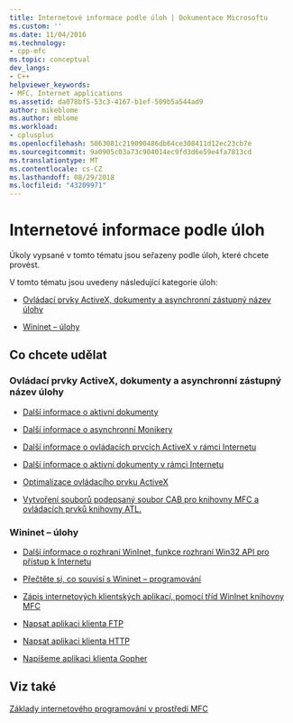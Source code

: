 ```yaml
---
title: Internetové informace podle úloh | Dokumentace Microsoftu
ms.custom: ''
ms.date: 11/04/2016
ms.technology:
- cpp-mfc
ms.topic: conceptual
dev_langs:
- C++
helpviewer_keywords:
- MFC, Internet applications
ms.assetid: da078bf5-53c3-4167-b1ef-509b5a544ad9
author: mikeblome
ms.author: mblome
ms.workload:
- cplusplus
ms.openlocfilehash: 5063081c219090486db64ce308411d12ec23cb7e
ms.sourcegitcommit: 9a0905c03a73c904014ec9fd3d6e59e4fa7813cd
ms.translationtype: MT
ms.contentlocale: cs-CZ
ms.lasthandoff: 08/29/2018
ms.locfileid: "43209971"
---
```

# <a name="internet-information-by-task"></a>Internetové informace podle úloh
Úkoly vypsané v tomto tématu jsou seřazeny podle úloh, které chcete provést.  
  
 V tomto tématu jsou uvedeny následující kategorie úloh:  
  
-   [Ovládací prvky ActiveX, dokumenty a asynchronní zástupný název úlohy](#_core_activex_controls.2c_.documents_and_asynchronous_moniker_tasks)  
  
-   [Wininet – úlohy](#_core_wininet_tasks)  
  
## <a name="what-do-you-want-to-do"></a>Co chcete udělat  
  
###  <a name="_core_activex_controls.2c_.documents_and_asynchronous_moniker_tasks"></a> Ovládací prvky ActiveX, dokumenty a asynchronní zástupný název úlohy  
  
-   [Další informace o aktivní dokumenty](../mfc/active-documents-on-the-internet.md)  
  
-   [Další informace o asynchronní Monikery](../mfc/asynchronous-monikers-on-the-internet.md)  
  
-   [Další informace o ovládacích prvcích ActiveX v rámci Internetu](../mfc/activex-controls-on-the-internet.md)  
  
-   [Další informace o aktivní dokumenty v rámci Internetu](../mfc/active-documents-on-the-internet.md)  
  
-   [Optimalizace ovládacího prvku ActiveX](../mfc/mfc-activex-controls-optimization.md)  
  
-   [Vytvoření souborů podepsaný soubor CAB pro knihovny MFC a ovládacích prvků knihovny ATL.](https://msdn.microsoft.com/14e50724-2505-4258-ae6b-326b706de409)  
  
###  <a name="_core_wininet_tasks"></a> Wininet – úlohy  
  
-   [Další informace o rozhraní WinInet, funkce rozhraní Win32 API pro přístup k Internetu](../mfc/wininet-basics.md)  
  
-   [Přečtěte si, co souvisí s Wininet – programování](../mfc/win32-internet-extensions-wininet.md)  
  
-   [Zápis internetových klientských aplikací, pomocí tříd WinInet knihovny MFC](../mfc/writing-an-internet-client-application-using-mfc-wininet-classes.md)  
  
-   [Napsat aplikaci klienta FTP](../mfc/steps-in-a-typical-ftp-client-application.md)  
  
-   [Napsat aplikaci klienta HTTP](../mfc/steps-in-a-typical-http-client-application.md)  
  
-   [Napíšeme aplikaci klienta Gopher](../mfc/steps-in-a-typical-gopher-client-application.md)  
  
## <a name="see-also"></a>Viz také  
 [Základy internetového programování v prostředí MFC](../mfc/mfc-internet-programming-basics.md)


